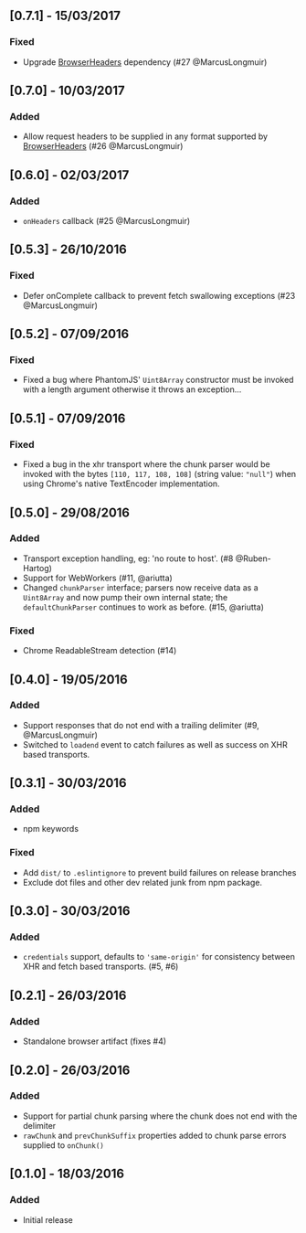 ## [0.7.1] - 15/03/2017
### Fixed
- Upgrade [BrowserHeaders](https://github.com/improbable-eng/js-browser-headers) dependency (#27 @MarcusLongmuir)

## [0.7.0] - 10/03/2017
### Added
- Allow request headers to be supplied in any format supported by [BrowserHeaders](https://github.com/improbable-eng/js-browser-headers) (#26 @MarcusLongmuir)

## [0.6.0] - 02/03/2017
### Added
- `onHeaders` callback (#25 @MarcusLongmuir)

## [0.5.3] - 26/10/2016
### Fixed
- Defer onComplete callback to prevent fetch swallowing exceptions (#23 @MarcusLongmuir)

## [0.5.2] - 07/09/2016
### Fixed
- Fixed a bug where PhantomJS' `Uint8Array` constructor must be invoked with a length argument otherwise it throws an exception...

## [0.5.1] - 07/09/2016
### Fixed
- Fixed a bug in the xhr transport where the chunk parser would be invoked
  with the bytes `[110, 117, 108, 108]` (string value: `"null"`) when using Chrome's native TextEncoder implementation.

## [0.5.0] - 29/08/2016
### Added
- Transport exception handling, eg: 'no route to host'. (#8 @Ruben-Hartog)
- Support for WebWorkers (#11, @ariutta)
- Changed `chunkParser` interface; parsers now receive data as a `Uint8Array` and now pump their own internal state; the `defaultChunkParser` continues to work as before. (#15, @ariutta)

### Fixed
- Chrome ReadableStream detection (#14)

## [0.4.0] - 19/05/2016
### Added
- Support responses that do not end with a trailing delimiter (#9, @MarcusLongmuir)
- Switched to `loadend` event to catch failures as well as success on XHR based transports.

## [0.3.1] - 30/03/2016
### Added
- npm keywords

### Fixed
- Add `dist/` to `.eslintignore` to prevent build failures on release branches
- Exclude dot files and other dev related junk from npm package.

## [0.3.0] - 30/03/2016
### Added
- `credentials` support, defaults to `'same-origin'` for consistency between XHR and fetch based transports. (#5, #6)

## [0.2.1] - 26/03/2016
### Added
- Standalone browser artifact (fixes #4)

## [0.2.0] - 26/03/2016
### Added
- Support for partial chunk parsing where the chunk does not end with the delimiter
- `rawChunk` and `prevChunkSuffix` properties added to chunk parse errors supplied to `onChunk()`

## [0.1.0] - 18/03/2016
### Added
- Initial release
